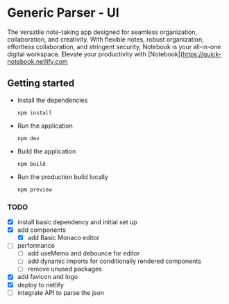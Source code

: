 # Generic Parser - UI

The versatile note-taking app designed for seamless organization, collaboration, and creativity. With flexible notes, robust organization, effortless collaboration, and stringent security, Notebook is your all-in-one digital workspace. Elevate your productivity with [Notebook](https://quick-notebook.netlify.com

## Getting started

- Install the dependencies
  ```
  npm install
  ```
- Run the application
  ```
  npm dev
  ```
- Build the application
  ```
  npm build
  ```
- Run the production build locally
  ```
  npm preview
  ```

### TODO

- [x] install basic dependency and initial set up
- [x] add components
  - [x] add Basic Monaco editor
- [ ] performance
  - [ ] add useMemo and debounce for editor
  - [ ] add dynamic imports for conditionally rendered components
  - [ ] remove unused packages
- [x] add favicon and logo
- [x] deploy to netlify
- [ ] integrate API to parse the json
